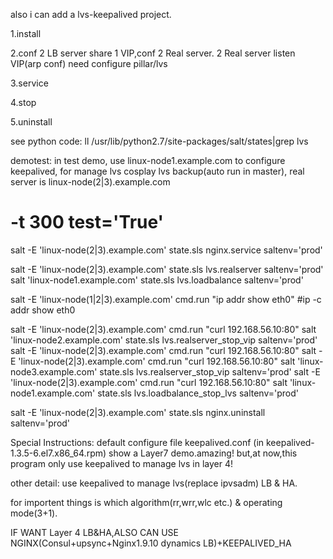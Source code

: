 also i can add a lvs-keepalived project.

1.install

2.conf
  2 LB server share 1 VIP,conf 2 Real server.
  2 Real server listen VIP(arp conf)
  need configure pillar/lvs

3.service

4.stop

5.uninstall

see python code:
ll /usr/lib/python2.7/site-packages/salt/states|grep lvs

demotest:
in test demo,
use linux-node1.example.com to configure keepalived,
for manage lvs cosplay lvs backup(auto run in master),
real server is linux-node(2|3).example.com

# -t 300 test='True'
salt -E 'linux-node(2|3).example.com' state.sls nginx.service saltenv='prod'

salt -E 'linux-node(2|3).example.com' state.sls lvs.realserver saltenv='prod'
salt 'linux-node1.example.com' state.sls lvs.loadbalance saltenv='prod'

salt -E 'linux-node(1|2|3).example.com' cmd.run "ip addr show eth0"
#ip -c addr show eth0

salt -E 'linux-node(2|3).example.com' cmd.run "curl 192.168.56.10:80"
salt 'linux-node2.example.com' state.sls lvs.realserver_stop_vip saltenv='prod'
salt -E 'linux-node(2|3).example.com' cmd.run "curl 192.168.56.10:80"
salt -E 'linux-node(2|3).example.com' cmd.run "curl 192.168.56.10:80"
salt 'linux-node3.example.com' state.sls lvs.realserver_stop_vip saltenv='prod'
salt -E 'linux-node(2|3).example.com' cmd.run "curl 192.168.56.10:80"
salt 'linux-node1.example.com' state.sls lvs.loadbalance_stop_lvs saltenv='prod'

salt -E 'linux-node(2|3).example.com' state.sls nginx.uninstall saltenv='prod'

Special Instructions:
default configure file keepalived.conf (in keepalived-1.3.5-6.el7.x86_64.rpm)
show a Layer7 demo.amazing!
but,at now,this program only use keepalived to manage lvs in layer 4!

other detail:
use keepalived to manage lvs(replace ipvsadm) LB & HA.

for importent things is which algorithm(rr,wrr,wlc etc.) & operating mode(3+1).

IF WANT Layer 4 LB&HA,ALSO CAN USE NGINX(Consul+upsync+Nginx1.9.10 dynamics LB)+KEEPALIVED_HA
